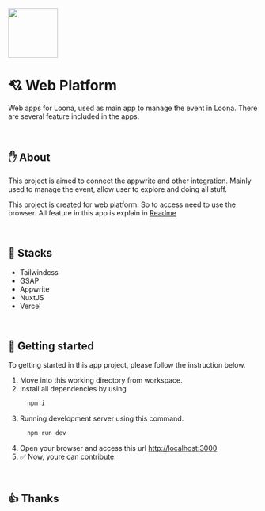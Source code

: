 <img src="https://github.com/nyomansunima/loona/assets/54091887/217b5538-aa98-4866-bf74-c44b24b53b85" width="100"/>

<br/>

# 💘 Web Platform

Web apps for Loona, used as main app to manage the event in Loona. There are several feature included in the apps.

<br/>

## ✋ About

This project is aimed to connect the appwrite and other integration. Mainly used to manage the event, allow user to explore and doing all stuff.

This project is created for web platform. So to access need to use the browser. All feature in this app is explain in [Readme](/README.md)

<br/>

## 🚀 Stacks

- Tailwindcss
- GSAP
- Appwrite
- NuxtJS
- Vercel

<br/>

## 🚜 Getting started

To getting started in this app project, please follow the instruction below.

1. Move into this working directory from workspace.
2. Install all dependencies by using
   ```bash
     npm i
   ```
3. Running development server using this command.
   ```bash
     npm run dev
   ```
4. Open your browser and access this url [http://localhost:3000](https://localhost:3000)
5. ✅ Now, youre can contribute.

<br/>

## 👍 Thanks
